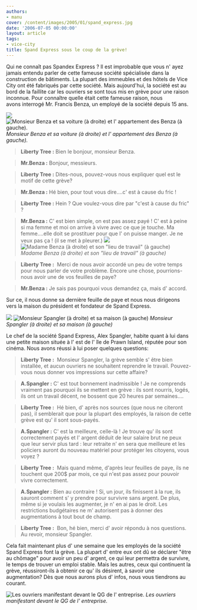 ```yaml
---
authors:
- manu
cover: /content/images/2005/01/spand_express.jpg
date: '2006-07-05 00:00:00'
layout: article
tags:
- vice-city
title: Spand Express sous le coup de la grève!
---
```



Qui ne connaît pas Spandex Express ? Il est improbable que vous n' ayez jamais entendu parler de cette fameuse société spécialisée dans la construction de bâtiments. La plupart des immeubles et des hôtels de Vice City ont été fabriqués par cette société. Mais aujourd'hui, la société est au bord de la faillite car les ouvriers se sont tous mis en grève pour une raison inconnue. Pour connaître quelle était cette fameuse raison, nous avons&nbsp;interrogé Mr. Francis Benza, un employé de la société depuis 15 ans.

![](/content/images/2005/01/maison_de_Spangler.jpg)
![Monsieur Benza et sa voiture (à droite) et l' appartement des Benza (à gauche).](/content/images/2005/01/Mr_Benza_et_sa_voiture.jpg)
_Monsieur Benza et sa voiture (à droite) et l' appartement des Benza (à gauche)._

> **Liberty Tree :** Bien le bonjour, monsieur Benza.

> **Mr.Benza :** Bonjour, messieurs.

> **Liberty Tree :** Dites-nous, pouvez-vous nous expliquer quel est le motif de cette grève?

> **Mr.Benza :** Hé bien, pour tout vous dire....c' est à cause du fric !

> **Liberty Tree :** Hein ? Que voulez-vous dire par "c'est à cause du fric" ?

> **Mr.Benza :** C' est bien simple, on est pas assez payé ! C' est à peine si ma femme et moi on arrive à vivre avec ce que je touche. Ma femme....elle doit se prostituer pour que l' on puisse manger. Je ne veux pas ça ! (il se met à pleurer.)
![](/content/images/2005/01/travail_de_Mme_Benza.jpg)
![Madame Benza (à droite) et son "lieu de travail" (à gauche)](/content/images/2005/01/Mme_Benza.jpg)
_Madame Benza (à droite) et son "lieu de travail" (à gauche)_

> **Liberty Tree :** &nbsp;Merci de nous avoir accordé un peu de votre temps pour nous parler de votre problème. Encore une chose, pourrions-nous avoir une de vos feuilles de paye?

> **Mr.Benza :** Je sais pas pourquoi vous demandez ça, mais d' accord.

Sur ce, il nous donne sa dernière feuille de paye et nous nous dirigeons vers la maison du président et fondateur de Spand Express.

![](/content/images/2005/01/maison_des_Benza.jpg)
![Monsieur Spangler (à droite) et sa maison (à gauche)](/content/images/2005/01/Mr_Spangler.jpg)
_Monsieur Spangler (à droite) et sa maison (à gauche)_

Le chef de la société Spand Express, Alex Spangler, habite quant à lui dans une petite maison située à l' est de l' île de Prawn Island, réputée pour son cinéma. Nous avons réussi à lui poser quelques questions:

> **Liberty Tree :** &nbsp;Monsieur Spangler, la grève semble s' être bien installée, et aucun ouvriers ne souhaitent reprendre le travail. Pouvez-vous nous donner vos impressions sur cette affaire?

> **A.Spangler :** C' est tout bonnement inadmissible ! Je ne comprends vraiment pas pourquoi ils se mettent en grève : ils sont nourris, logés, ils ont un travail décent, ne bossent que 20 heures par semaines....

> **Liberty Tree :** &nbsp;Hé bien, d' après nos sources (que nous ne citeront pas), il semblerait que pour la plupart des employés, la raison de cette grève est qu' il sont sous-payés.

> **A.Spangler :** C' est la meilleure, celle-là ! Je trouve qu' ils sont correctement payés et l' argent déduit de leur salaire brut ne peux que leur servir plus tard : leur retraite n' en sera que meilleure et les policiers auront du nouveau matériel pour protéger les citoyens, vous voyez ?

> **Liberty Tree :** &nbsp;Mais quand même, d'après leur feuilles de paye, ils ne touchent que 200$ par mois, ce qui n'est pas assez pour pouvoir vivre correctement.

> **A.Spangler :** Bien au contraire ! Si, un jour, ils finissent à la rue, ils sauront comment s' y prendre pour survivre sans argent. De plus, même si je voulais les augmenter, je n' en ai pas le droit. Les restrictions budgétaires ne m' autorisent pas à donner des augmentations à tout bout de champ.

> **Liberty Tree :** &nbsp;Bon, hé bien, merci d' avoir répondu à nos questions. Au revoir, monsieur Spangler.

Cela fait maintenant plus d' une semaine que les employés de la société Spand Express font la grève. La plupart d' entre eux ont dû se déclarer "être au chômage" pour avoir un peu d' argent, ce qui leur permettra de survivre, le temps de trouver un emploi stable. Mais les autres, ceux qui continuent la grève, réussiront-ils à obtenir ce qu' ils désirent, à savoir une augmentation? Dès que nous aurons plus d' infos, nous vous tiendrons au courant.

![Les ouvriers manifestant devant le QG de l' entreprise.](/content/images/2005/01/manifestation.jpg)
_Les ouvriers manifestant devant le QG de l' entreprise._